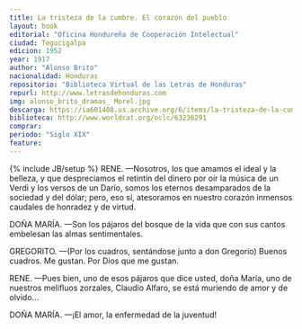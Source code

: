 ```yaml
---
title: La tristeza de la cumbre. El corazón del pueblo
layout: book
editorial: "Oficina Hondureña de Cooperación Intelectual"
ciudad: Tegucigalpa
edicion: 1952
year: 1917
author: "Alonso Brito"
nacionalidad: Honduras
repositorio: "Biblioteca Virtual de las Letras de Honduras"
repurl: http://www.letrasdehonduras.com
img: alonso_brito_dramas_ Morel.jpg
descarga: https://ia601408.us.archive.org/6/items/la-tristeza-de-la-cumbre.-el-corazon-del-pueblo-alonso-brito/La%20tristeza%20de%20la%20cumbre.%20El%20coraz%C3%B3n%20del%20pueblo%20-%20Alonso%20Brito.pdf
biblioteca: http://www.worldcat.org/oclc/63236291
comprar:
periodo: "Siglo XIX"
feature: 
---
```

{% include JB/setup %}
RENE. —Nosotros, los que amamos el ideal y la belleza, y que despreciamos el retintín del dinero por oír la música de un Verdi y los versos de un Darío, somos los eternos desamparados de la sociedad y del dólar; pero, eso sí, atesoramos en nuestro corazón inmensos caudales de honradez y de virtud.
 
DOÑA MARÍA. —Son los pájaros del bosque de la vida que con sus cantos embelesan las almas sentimentales. 
 
GREGORITO. —(Por los cuadros, sentándose junto a don Gregorio) Buenos cuadros. Me gustan. Por Dios que me gustan.
 
RENE. —Pues bien, uno de esos pájaros que dice usted, doña María, uno de nuestros melifluos zorzales, Claudio Alfaro, se está muriendo de amor y de olvido...
 
DOÑA MARÍA. —¡El amor, la enfermedad de la juventud!
